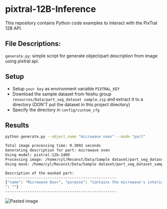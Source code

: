 # pixtral-12B-Inference
This repository contains Python code examples to interact with the PixTral 12B API.

## File Descriptions:
`generate.py`: simple script for generate object/part description from image using pixtral api.

## Setup
- Setup `your key` as environment variable `PIXTRAL_KEY`
- Download the sample dataset from feishu group `resources/Data/part_seg_dataset sample.zip` and extract it to a directory (DON'T put the dataset in this project directory)
- Specify the directory in `config/custom_cfg`

## Results
```bash
python generate.py --object_name "microwave oven" --mode "part"

Total image processing time: 0.3092 seconds
Generating description for part: microwave oven
Using model: pixtral-12b-2409
Processing image: /home/cyl/Reconst/Data/Sample dataset/part_seg_dataset_sample/id 2.png
Using mask: /home/cyl/Reconst/Data/Sample dataset/part_seg_dataset_sample/id 2/mask0/mask_0.png

Description of the masked part:
--------------------------------------------------
{"name": "Microwave Door", "purpose": "Contains the microwave's interior where food is placed for heating", "text
": ""}
--------------------------------------------------
```
![Pasted image](https://github.com/user-attachments/assets/8017aae8-5dd8-4b53-a236-1d427e099890)
